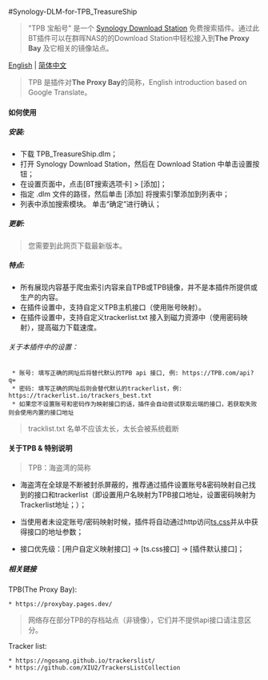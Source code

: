#Synology-DLM-for-TPB_TreasureShip

> "TPB 宝船号" 是一个 [Synology Download Station](https://www.synology.com/en-global/dsm/packages/DownloadStation) 免费搜索插件。通过此BT插件可以在群晖NAS的的Download Station中轻松接入到<b>The Proxy Bay</b> 及它相关的镜像站点。

[English](README.en.md) | [简体中文](README.md)

> TPB 是插件对<b>The Proxy Bay</b>的简称，English introduction based on Google Translate。

#### 如何使用

##### 安装:

* 下载 TPB_TreasureShip.dlm；
* 打开 Synology Download Station，然后在 Download Station 中单击设置按钮；
* 在设置页面中，点击[BT搜索选项卡] > [添加]；
* 指定 .dlm 文件的路径，然后单击 [添加] 将搜索引擎添加到列表中；
* 列表中添加搜索模块。 单击“确定”进行确认；
  
##### 更新:

> 您需要到此网页下载最新版本。


##### 特点:

+ 所有展现内容基于爬虫索引内容来自TPB或TPB镜像，并不是本插件所提供或生产的内容。
+ 在插件设置中，支持自定义TPB主机接口（使用账号映射）。
+ 在插件设置中，支持自定义trackerlist.txt 接入到磁力资源中（使用密码映射），提高磁力下载速度。

###### 关于本插件中的设置：

     * 账号: 填写正确的网址后将替代默认的TPB api 接口, 例: https://TPB.com/api?q=
     * 密码: 填写正确的网址后则会替代默认的trackerlist，例: https://trackerlist.io/trackers_best.txt
     * 如果您不设置账号和密码作为映射接口的话，插件会自动尝试获取云端的接口，若获取失败则会使用内置的接口地址
  
  > tracklist.txt 名单不应该太长，太长会被系统截断


#### 关于TPB & 特别说明

> TPB：海盗湾的简称

* 海盗湾在全球是不断被封杀屏蔽的，推荐通过插件设置账号&密码映射自己找到的接口和trackerlist（即设置用户名映射为TPB接口地址，设置密码映射为Trackerlist地址；）；

* 当使用者未设定账号/密码映射时候，插件将自动通过http访问[ts.css](ts.css)并从中获得接口的地址参数；

* 接口优先级：[用户自定义映射接口] -> [ts.css接口] -> [插件默认接口]；



##### 相关链接

TPB(The Proxy Bay):

    * https://proxybay.pages.dev/
 
 > 网络存在部分TPB的存档站点（非镜像），它们并不提供api接口请注意区分。
 

Tracker list:

    * https://ngosang.github.io/trackerslist/
    * https://github.com/XIU2/TrackersListCollection
